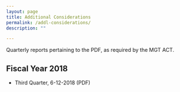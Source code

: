 ```yaml
---
layout: page
title: Additional Considerations
permalink: /addl-considerations/
description: ""

---
```


Quarterly reports pertaining to the PDF, as required by the MGT ACT.

## Fiscal Year 2018

* Third Quarter, 6-12-2018 (PDF)
